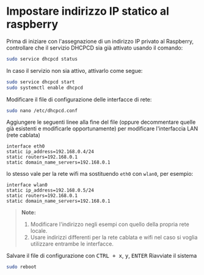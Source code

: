 # Impostare indirizzo IP statico al raspberry
Prima di iniziare con l'assegnazione di un indirizzo IP privato al Raspberry, controllare che il servizio DHCPCD sia già attivato usando il comando:
```bash
sudo service dhcpcd status
```

In caso il servizio non sia attivo, attivarlo come segue:
```bash
sudo service dhcpcd start
sudo systemctl enable dhcpcd
```

Modificare il file di configurazione delle interfacce di rete:
```bash
sudo nano /etc/dhcpcd.conf
```
Aggiungere le seguenti linee alla fine del file (oppure decommentare quelle già esistenti e modificarle opportunamente) per modificare l'interfaccia LAN (rete cablata)
```
interface eth0
static ip_address=192.168.0.4/24
static routers=192.168.0.1
static domain_name_servers=192.168.0.1
```
lo stesso vale per la rete wifi ma sostituendo ```eth0``` con ```wlan0```, per esempio:
```
interface wlan0
static ip_address=192.168.0.5/24
static routers=192.168.0.1
static domain_name_servers=192.168.0.1
```
> **Note:**
  > 1. Modificare l'indirizzo negli esempi con quello della propria rete locale.
  > 2. Usare indirizzi differenti per la rete cablata e wifi nel caso si voglia utilizzare entrambe le interfacce.

Salvare il file di configurazione con <kbd>CTRL + x</kbd>, <kbd>y</kbd>, <kbd>ENTER</kbd>
Riavviate il sistema
```bash
sudo reboot
```



